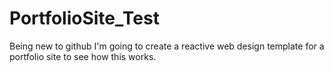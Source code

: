 # PortfolioSite_Test
Being new to github I'm going to create a reactive web design template for a portfolio site to see how this works. 
